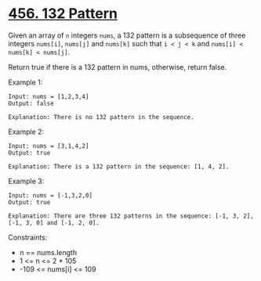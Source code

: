 # [456. 132 Pattern](https://leetcode.com/problems/132-pattern/)
 
Given an array of `n` integers `nums`, a 132 pattern is a subsequence of three integers `nums[i]`, `nums[j]` and `nums[k]` such that `i < j < k` and `nums[i] < nums[k] < nums[j]`.

Return true if there is a 132 pattern in nums, otherwise, return false.

 

Example 1:

    Input: nums = [1,2,3,4]
    Output: false

    Explanation: There is no 132 pattern in the sequence.

Example 2:

    Input: nums = [3,1,4,2]
    Output: true

    Explanation: There is a 132 pattern in the sequence: [1, 4, 2].

Example 3:

    Input: nums = [-1,3,2,0]
    Output: true

    Explanation: There are three 132 patterns in the sequence: [-1, 3, 2], [-1, 3, 0] and [-1, 2, 0].
 

Constraints:

* n == nums.length
* 1 <= n <= 2 * 105
* -109 <= nums[i] <= 109